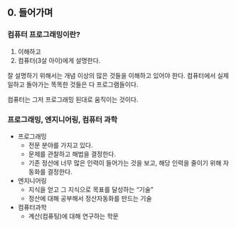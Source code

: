 ## 0. 들어가며

### 컴퓨터 프로그래밍이란?

1. 이해하고
2. 컴퓨터(3살 아이)에게 설명한다.

잘 설명하기 위해서는 개념 이상의 많은 것들을 이해하고 있어야 한다.
컴퓨터에서 실제 일하고 돌아가는 똑똑한 것들은 다 프로그램들이다.

컴퓨터는 그저 프로그래밍 된대로 움직이는 것이다.

### 프로그래밍, 엔지니어링, 컴퓨터 과학

- 프로그래밍
  - 전문 분야를 가지고 있다.
  - 문제를 관찰하고 해법을 결정한다.
  - 기존 정산에 너무 많은 인력이 들어가는 것을 보고, 해당 인력을 줄이기 위해 자동화를 결정한다.
- 엔지니어링
  - 지식을 얻고 그 지식으로 목표를 달성하는 “기술”
  - 정산에 대해 공부해서 정산자동화를 만드는 기술
- 컴퓨터과학
  - 계산(컴퓨팅)에 대해 연구하는 학문